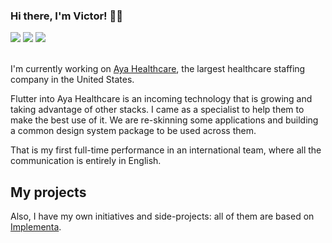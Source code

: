 ### Hi there, I'm Victor! 👋🏻
<div> 
  <a href="https://instagram.com/victrtinoco" target="_blank"><img src="https://img.shields.io/badge/-Instagram-%23E4405F?style=for-the-badge&logo=instagram&logoColor=white" target="_blank"></a>
  <a href = "mailto:victormartinstinoco@live.com"><img src="https://img.shields.io/badge/-Email-%23333?style=for-the-badge&logo=gmail&logoColor=white" target="_blank"></a>
  <a href="https://www.linkedin.com/in/victormartinstinoco/" target="_blank"><img src="https://img.shields.io/badge/-LinkedIn-%230077B5?style=for-the-badge&logo=linkedin&logoColor=white" target="_blank"></a> 
</div>

<br>

I'm currently working on [Aya Healthcare](https://github.com/AyaHealthcare/), the largest healthcare staffing company in the United States.

Flutter into Aya Healthcare is an incoming technology that is growing and taking advantage of other stacks. I came as a specialist to help them to make the best use of it. We are re-skinning some applications and building a common design system package to be used across them.

That is my first full-time performance in an international team, where all the communication is entirely in English.

## My projects

Also, I have my own initiatives and side-projects: all of them are based on [Implementa](https://github.com/hulki-app).
